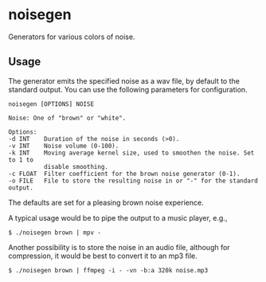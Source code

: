 # noisegen

Generators for various colors of noise.


## Usage

The generator emits the specified noise as a wav file, by default to the
standard output. You can use the following parameters for configuration.
```
noisegen [OPTIONS] NOISE

Noise: One of "brown" or "white".

Options:
-d INT    Duration of the noise in seconds (>0).
-v INT    Noise volume (0-100).
-k INT    Moving average kernel size, used to smoothen the noise. Set to 1 to
          disable smoothing.
-c FLOAT  Filter coefficient for the brown noise generator (0-1).
-o FILE   File to store the resulting noise in or "-" for the standard output.
```
The defaults are set for a pleasing brown noise experience.

A typical usage would be to pipe the output to a music player, e.g.,
```
$ ./noisegen brown | mpv -
```

Another possibility is to store the noise in an audio file, although for
compression, it would be best to convert it to an mp3 file.
```
$ ./noisegen brown | ffmpeg -i - -vn -b:a 320k noise.mp3
```
